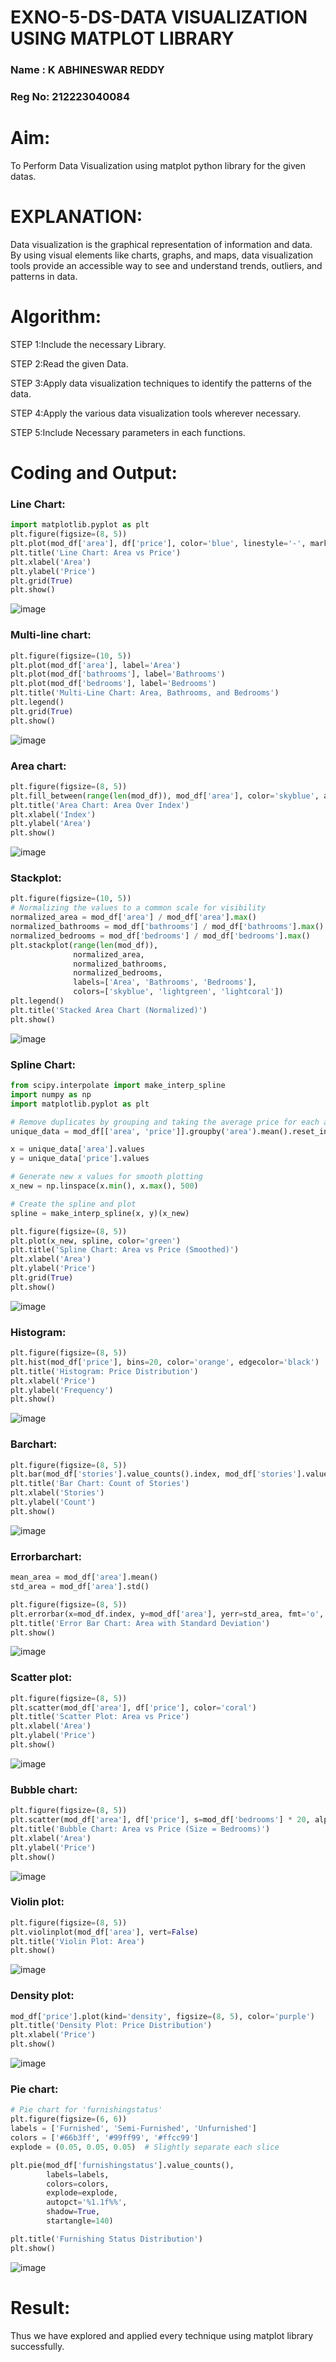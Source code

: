 # EXNO-5-DS-DATA VISUALIZATION USING MATPLOT LIBRARY
### Name : K ABHINESWAR REDDY
### Reg No: 212223040084
# Aim:
  To Perform Data Visualization using matplot python library for the given datas.

# EXPLANATION:
Data visualization is the graphical representation of information and data. By using visual elements like charts, graphs, and maps, data visualization tools provide an accessible way to see and understand trends, outliers, and patterns in data.

# Algorithm:
STEP 1:Include the necessary Library.

STEP 2:Read the given Data.

STEP 3:Apply data visualization techniques to identify the patterns of the data.

STEP 4:Apply the various data visualization tools wherever necessary.

STEP 5:Include Necessary parameters in each functions.

# Coding and Output:
### Line Chart:
```py
import matplotlib.pyplot as plt
plt.figure(figsize=(8, 5))
plt.plot(mod_df['area'], df['price'], color='blue', linestyle='-', marker='o')
plt.title('Line Chart: Area vs Price')
plt.xlabel('Area')
plt.ylabel('Price')
plt.grid(True)
plt.show()
```
![image](https://github.com/user-attachments/assets/871e8157-b550-4bd3-81f8-5ad6d9a9f469)
### Multi-line chart:
```py
plt.figure(figsize=(10, 5))
plt.plot(mod_df['area'], label='Area')
plt.plot(mod_df['bathrooms'], label='Bathrooms')
plt.plot(mod_df['bedrooms'], label='Bedrooms')
plt.title('Multi-Line Chart: Area, Bathrooms, and Bedrooms')
plt.legend()
plt.grid(True)
plt.show()
```
![image](https://github.com/user-attachments/assets/ba832d33-1e2d-42d5-a14a-a73a810c16d8)
### Area chart:
```py
plt.figure(figsize=(8, 5))
plt.fill_between(range(len(mod_df)), mod_df['area'], color='skyblue', alpha=0.5)
plt.title('Area Chart: Area Over Index')
plt.xlabel('Index')
plt.ylabel('Area')
plt.show()
```
![image](https://github.com/user-attachments/assets/2dd4480f-783f-4c3e-ad6d-59cb52639af6)
### Stackplot:
```py
plt.figure(figsize=(10, 5))
# Normalizing the values to a common scale for visibility
normalized_area = mod_df['area'] / mod_df['area'].max()
normalized_bathrooms = mod_df['bathrooms'] / mod_df['bathrooms'].max()
normalized_bedrooms = mod_df['bedrooms'] / mod_df['bedrooms'].max()
plt.stackplot(range(len(mod_df)), 
              normalized_area, 
              normalized_bathrooms, 
              normalized_bedrooms, 
              labels=['Area', 'Bathrooms', 'Bedrooms'], 
              colors=['skyblue', 'lightgreen', 'lightcoral'])
plt.legend()
plt.title('Stacked Area Chart (Normalized)')
plt.show()
```
![image](https://github.com/user-attachments/assets/b86211eb-bd1a-4e0e-b97d-18b6fff4212d)
### Spline Chart:
```py
from scipy.interpolate import make_interp_spline
import numpy as np
import matplotlib.pyplot as plt

# Remove duplicates by grouping and taking the average price for each area
unique_data = mod_df[['area', 'price']].groupby('area').mean().reset_index()

x = unique_data['area'].values
y = unique_data['price'].values

# Generate new x values for smooth plotting
x_new = np.linspace(x.min(), x.max(), 500)

# Create the spline and plot
spline = make_interp_spline(x, y)(x_new)

plt.figure(figsize=(8, 5))
plt.plot(x_new, spline, color='green')
plt.title('Spline Chart: Area vs Price (Smoothed)')
plt.xlabel('Area')
plt.ylabel('Price')
plt.grid(True)
plt.show()
```
![image](https://github.com/user-attachments/assets/0d195f73-07fd-419b-8b88-9958e6ecf151)
### Histogram:
```py
plt.figure(figsize=(8, 5))
plt.hist(mod_df['price'], bins=20, color='orange', edgecolor='black')
plt.title('Histogram: Price Distribution')
plt.xlabel('Price')
plt.ylabel('Frequency')
plt.show()
```
![image](https://github.com/user-attachments/assets/8b132a7a-1ea3-4d25-9fd3-6f266d3a0cc0)
### Barchart:
```py
plt.figure(figsize=(8, 5))
plt.bar(mod_df['stories'].value_counts().index, mod_df['stories'].value_counts().values, color='lightblue')
plt.title('Bar Chart: Count of Stories')
plt.xlabel('Stories')
plt.ylabel('Count')
plt.show()
```
![image](https://github.com/user-attachments/assets/d888c68b-b23f-4127-a109-e314811d9cca)
### Errorbarchart:
```py
mean_area = mod_df['area'].mean()
std_area = mod_df['area'].std()

plt.figure(figsize=(8, 5))
plt.errorbar(x=mod_df.index, y=mod_df['area'], yerr=std_area, fmt='o', color='gray')
plt.title('Error Bar Chart: Area with Standard Deviation')
plt.show()

```
![image](https://github.com/user-attachments/assets/a8a27b02-c116-43ef-9448-3824c6b103dc)
### Scatter plot:
```py
plt.figure(figsize=(8, 5))
plt.scatter(mod_df['area'], df['price'], color='coral')
plt.title('Scatter Plot: Area vs Price')
plt.xlabel('Area')
plt.ylabel('Price')
plt.show()
```
![image](https://github.com/user-attachments/assets/7fb2d9d3-4cb5-4d5f-96de-1d3d20838d7d)
### Bubble chart:
```py
plt.figure(figsize=(8, 5))
plt.scatter(mod_df['area'], df['price'], s=mod_df['bedrooms'] * 20, alpha=0.5, color='teal')
plt.title('Bubble Chart: Area vs Price (Size = Bedrooms)')
plt.xlabel('Area')
plt.ylabel('Price')
plt.show()
```
![image](https://github.com/user-attachments/assets/011a8acb-474f-4218-8716-61f5bb029f76)
### Violin plot:
```py
plt.figure(figsize=(8, 5))
plt.violinplot(mod_df['area'], vert=False)
plt.title('Violin Plot: Area')
plt.show()

```
![image](https://github.com/user-attachments/assets/68ce3275-ba7e-441c-94a6-a284a89c56fd)
### Density plot:
```py
mod_df['price'].plot(kind='density', figsize=(8, 5), color='purple')
plt.title('Density Plot: Price Distribution')
plt.xlabel('Price')
plt.show()
```
![image](https://github.com/user-attachments/assets/6e6f8477-a8e8-43b7-838e-b20d81d33c08)
### Pie chart:
```py
# Pie chart for 'furnishingstatus'
plt.figure(figsize=(6, 6))
labels = ['Furnished', 'Semi-Furnished', 'Unfurnished']
colors = ['#66b3ff', '#99ff99', '#ffcc99']
explode = (0.05, 0.05, 0.05)  # Slightly separate each slice

plt.pie(mod_df['furnishingstatus'].value_counts(),
        labels=labels,
        colors=colors,
        explode=explode,
        autopct='%1.1f%%',
        shadow=True,
        startangle=140)

plt.title('Furnishing Status Distribution')
plt.show()
```
![image](https://github.com/user-attachments/assets/d8adfde7-d9fb-4fab-9982-0fefd7b1563e)

# Result:
Thus we have explored and applied every technique using matplot library successfully.
